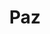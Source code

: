 ---
title: Paz
date: 
draft: false

# descripcion
description : Aro de plata pasante

materials: Plata 925

color: Plateado

dimensions: 0,8cm diam

code: 01-20-0450

type: "Aros"

categories: []

price: $1.410,00

# Images
# first image will be shown in the product page
images:
  # - image: "images/path_to_image"
  # La ubicacion de las imagenes es imagenes/Aros/Aros.Solo Plata/01-20-0450-paz
  - image: "./images/aros/solo_plata/01-20-0450-simbolo-de-la-paz_a.JPG"
  - image: "./images/aros/solo_plata/01-20-0450-simbolo-de-la-paz_b.JPG"
---